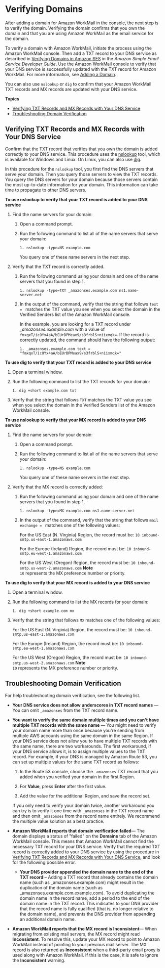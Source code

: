# Verifying Domains<a name="domain_verification"></a>

After adding a domain for Amazon WorkMail in the console, the next step is to verify the domain\. Verifying the domain confirms that you own the domain and that you are using Amazon WorkMail as the email service for the domain\.

To verify a domain with Amazon WorkMail, initiate the process using the Amazon WorkMail console\. Then add a TXT record to your DNS service as described in [Verifying Domains in Amazon SES](https://docs.aws.amazon.com/ses/latest/DeveloperGuide/verify-domains.html) in the *Amazon Simple Email Service Developer Guide*\. Use the Amazon WorkMail console to verify that your DNS service is successfully updated with the TXT record for Amazon WorkMail\. For more information, see [Adding a Domain](add_domain.md)\. 

You can also use `nslookup` or `dig` to confirm that your Amazon WorkMail TXT records and MX records are updated with your DNS service\.

**Topics**
+ [Verifying TXT Records and MX Records with Your DNS Service](#domain-verification-check-dns)
+ [Troubleshooting Domain Verification](#domain-verification-issues)

## Verifying TXT Records and MX Records with Your DNS Service<a name="domain-verification-check-dns"></a>

Confirm that the TXT record that verifies that you own the domain is added correctly to your DNS service\. This procedure uses the [nslookup](http://en.wikipedia.org/wiki/Nslookup) tool, which is available for Windows and Linux\. On Linux, you can also use [dig](http://en.wikipedia.org/wiki/Dig_(command))\.

In this procedure for the `nslookup` tool, you first find the DNS servers that serve your domain\. Then you query those servers to view the TXT records\. You query the DNS servers for your domain because those servers contain the most up\-to\-date information for your domain\. This information can take time to propagate to other DNS servers\.

**To use nslookup to verify that your TXT record is added to your DNS service**

1. Find the name servers for your domain:

   1. Open a command prompt\.

   1. Run the following command to list all of the name servers that serve your domain:

      ```
      1. nslookup -type=NS example.com
      ```

      You query one of these name servers in the next step\.

1. Verify that the TXT record is correctly added\.

   1. Run the following command using your domain and one of the name servers that you found in step 1\.

      ```
      1. nslookup -type=TXT _amazonses.example.com ns1.name-server.net
      ```

   1. In the output of the command, verify that the string that follows `text = ` matches the TXT value you see when you select the domain in the Verified Senders list of the Amazon WorkMail console\. 

      In the example, you are looking for a TXT record under *\_amazonses\.example\.com* with a value of `fmxqxT/icOYx4aA/bEUrDPMeax9/s3frblS+niixmqk=`\. If the record is correctly updated, the command should have the following output:

      ```
      1. _amazonses.example.com text = "fmxqxT/icOYx4aA/bEUrDPMeax9/s3frblS+niixmqk="
      ```

**To use dig to verify that your TXT record is added to your DNS service**

1. Open a terminal window\.

1. Run the following command to list the TXT records for your domain:

   ```
   1. dig +short example.com txt
   ```

1. Verify that the string that follows `TXT` matches the TXT value you see when you select the domain in the Verified Senders list of the Amazon WorkMail console\.

**To use nslookup to verify that your MX record is added to your DNS service**

1. Find the name servers for your domain:

   1. Open a command prompt\.

   1. Run the following command to list all of the name servers that serve your domain:

      ```
      1. nslookup -type=NS example.com
      ```

      You query one of these name servers in the next step\.

1. Verify that the MX record is correctly added:

   1. Run the following command using your domain and one of the name servers that you found in step 1\.

      ```
      1. nslookup -type=MX example.com ns1.name-server.net
      ```

   1. In the output of the command, verify that the string that follows `mail exchange = ` matches one of the following values: 

      For the US East \(N\. Virginia\) Region, the record must be: `10 inbound-smtp.us-east-1.amazonaws.com`

      For the Europe \(Ireland\) Region, the record must be: `10 inbound-smtp.eu-west-1.amazonaws.com`

      For the US West \(Oregon\) Region, the record must be: `10 inbound-smtp.us-west-2.amazonaws.com`
**Note**  
`10` represents the MX preference number or priority\.

**To use dig to verify that your MX record is added to your DNS service**

1. Open a terminal window\.

1. Run the following command to list the MX records for your domain:

   ```
   1. dig +short example.com mx
   ```

1. Verify that the string that follows `MX` matches one of the following values:

   For the US East \(N\. Virginia\) Region, the record must be: `10 inbound-smtp.us-east-1.amazonaws.com`

   For the Europe \(Ireland\) Region, the record must be: `10 inbound-smtp.eu-west-1.amazonaws.com`

   For the US West \(Oregon\) Region, the record must be: `10 inbound-smtp.us-west-2.amazonaws.com`
**Note**  
`10` represents the MX preference number or priority\.

## Troubleshooting Domain Verification<a name="domain-verification-issues"></a>

For help troubleshooting domain verification, see the following list\.
+ **Your DNS service does not allow underscores in TXT record names** — You can omit `_amazonses` from the TXT record name\.
+ **You want to verify the same domain multiple times and you can't have multiple TXT records with the same name** — You might need to verify your domain name more than once because you're sending from multiple AWS accounts using the same domain in the same Region\. If your DNS service does not allow you to have multiple TXT records with the same name, there are two workarounds\. The first workaround, if your DNS service allows it, is to assign multiple values to the TXT record\. For example, if your DNS is managed by Amazon Route 53, you can set up multiple values for the same TXT record as follows:

  1. In the Route 53 console, choose the `_amazonses` TXT record that you added when you verified your domain in the first Region\.

  1. For **Value**, press **Enter** after the first value\.

  1. Add the value for the additional Region, and save the record set\.

  If you only need to verify your domain twice, another workaround you can try is to verify it one time with `_amazonses` in the TXT record name and then omit `_amazonses` from the record name entirely\. We recommend the multiple value solution as a best practice\.
+ **Amazon WorkMail reports that domain verification failed**— The domain displays a status of "failed" on the **Domains** tab of the Amazon WorkMail console\. This means that Amazon WorkMail cannot find the necessary TXT record for your DNS service\. Verify that the required TXT record is correctly added to your DNS service by using the procedure in [Verifying TXT Records and MX Records with Your DNS Service](#domain-verification-check-dns), and look for the following possible error\.
  + **Your DNS provider appended the domain name to the end of the TXT record** – Adding a TXT record that already contains the domain name \(such as \_amazonses\.example\.com\) might result in the duplication of the domain name \(such as \_amazonses\.example\.com\.example\.com\)\. To avoid duplicating the domain name in the record name, add a period to the end of the domain name in the TXT record\. This indicates to your DNS provider that the record name is fully qualified \(that is, no longer relative to the domain name\), and prevents the DNS provider from appending an additional domain name\.
+ **Amazon WorkMail reports that the MX record is Inconsistent**— When migrating from existing mail servers, the MX record might read **Inconsistent**\. To resolve this, update your MX record to point to Amazon WorkMail instead of pointing to your previous mail server\. The MX record is also returned as **Inconsistent** when a third\-party email proxy is used along with Amazon WorkMail\. If this is the case, it is safe to ignore the **Inconsistent** warning\.